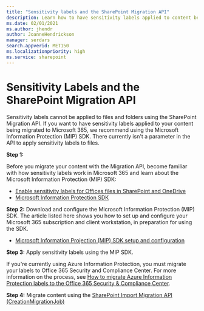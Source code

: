 ```yaml
---
title: "Sensitivity labels and the SharePoint Migration API"
description: Learn how to have sensitivity labels applied to content before migration with the SharePoint Migration API.
ms.date: 02/01/2021
ms.author: jhendr
author: JoanneHendrickson
manager: serdars
search.appverid: MET150
ms.localizationpriority: high
ms.service: sharepoint
---
```

# Sensitivity Labels and the SharePoint Migration API

Sensitivity labels cannot be applied to files and folders using the SharePoint Migration API.  If you want to have sensitivity labels applied to your content being migrated to Microsoft 365, we recommend using the Microsoft Information Protection (MIP) SDK.  There currently isn't a parameter in the API to apply sensitivity labels to files.

**Step 1:**

Before you migrate your content with the Migration API, become familiar with how sensitivity labels work in Microsoft 365 and learn about the Microsoft Information Protection (MIP) SDK:

- [Enable sensitivity labels for Offices files in SharePoint and OneDrive](/microsoft-365/compliance/sensitivity-labels-sharepoint-onedrive-files)
- [Microsoft Information Protection SDK](/information-protection/develop/overview)

**Step 2:**
Download and configure the Microsoft Information Protection (MIP) SDK. The article listed here shows you how to set up and configure your Microsoft 365 subscription and client workstation, in preparation for using the SDK.

- [Microsoft Information Projection (MIP) SDK setup and configuration](/information-protection/develop/setup-configure-mip)

**Step 3:**
Apply sensitivity labels using the MIP SDK.

If you're currently using Azure Information Protection, you must migrate your labels to Office 365 Security and Compliance Center. For more information on the process, see [How to migrate Azure Information Protection labels to the Office 365 Security & Compliance Center](/azure/information-protection/configure-policy-migrate-labels).

**Step 4:** Migrate content using the [SharePoint Import Migration API (CreationMigrationJob)](migration-api-overview.md)
